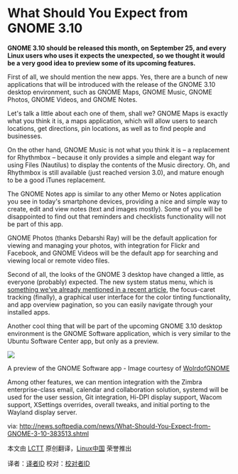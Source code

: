 What Should You Expect from GNOME 3.10
==========
**GNOME 3.10 should be released this month, on September 25, and every Linux users who uses it expects the unexpected, so we thought it would be a very good idea to preview some of its upcoming features.**

First of all, we should mention the new apps. Yes, there are a bunch of new applications that will be introduced with the release of the GNOME 3.10 desktop environment, such as GNOME Maps, GNOME Music, GNOME Photos, GNOME Videos, and GNOME Notes.

Let's talk a little about each one of them, shall we? GNOME Maps is exactly what you think it is, a maps application, which will allow users to search locations, get directions, pin locations, as well as to find people and businesses.

On the other hand, GNOME Music is not what you think it is – a replacement for Rhythmbox – because it only provides a simple and elegant way for using Files (Nautilus) to display the contents of the Music directory. Oh, and Rhythmbox is still available (just reached version 3.0), and mature enough to be a good iTunes replacement.

The GNOME Notes app is similar to any other Memo or Notes application you see in today's smartphone devices, providing a nice and simple way to create, edit and view notes (text and images mostly). Some of you will be disappointed to find out that reminders and checklists functionality will not be part of this app.

GNOME Photos (thanks Debarshi Ray) will be the default application for viewing and managing your photos, with integration for Flickr and Facebook, and GNOME Videos will be the default app for searching and viewing local or remote video files.

Second of all, the looks of the GNOME 3 desktop have changed a little, as everyone (probably) expected. The new system status menu, which is [something we've already mentioned in a recent article][1], the focus-caret tracking (finally), a graphical user interface for the color tinting functionality, and app overview pagination, so you can easily navigate through your installed apps.

Another cool thing that will be part of the upcoming GNOME 3.10 desktop environment is the GNOME Software application, which is very similar to the Ubuntu Software Center app, but only as a preview.

![](http://i1-news.softpedia-static.com/images/extra/LINUX/large/gnome310-large_001.jpg)

A preview of the GNOME Software app - Image courtesy of [WolrdofGNOME][2]

Among other features, we can mention integration with the Zimbra enterprise-class email, calendar and collaboration solution, systemd will be used for the user session, Git integration, Hi-DPI display support, Wacom support, XSettings overrides, overall tweaks, and initial porting to the Wayland display server.

via: http://news.softpedia.com/news/What-Should-You-Expect-from-GNOME-3-10-383513.shtml

本文由 [LCTT][] 原创翻译，[Linux中国][] 荣誉推出

译者：[译者ID][] 校对：[校对者ID][]

[LCTT]:https://github.com/LCTT/TranslateProject
[Linux中国]:http://linux.cn/portal.php
[译者ID]:http://linux.cn/space/译者ID
[校对者ID]:http://linux.cn/space/校对者ID

[1]:http://news.softpedia.com/news/GNOME-3-10-Will-Have-a-Beautiful-and-Handy-System-Menu-380938.shtml
[2]:http://worldofgnome.org/gnome-upcoming-features/